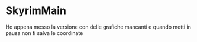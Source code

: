 # SkyrimMain
Ho appena messo la versione con delle grafiche mancanti e quando metti in pausa non ti salva le coordinate
